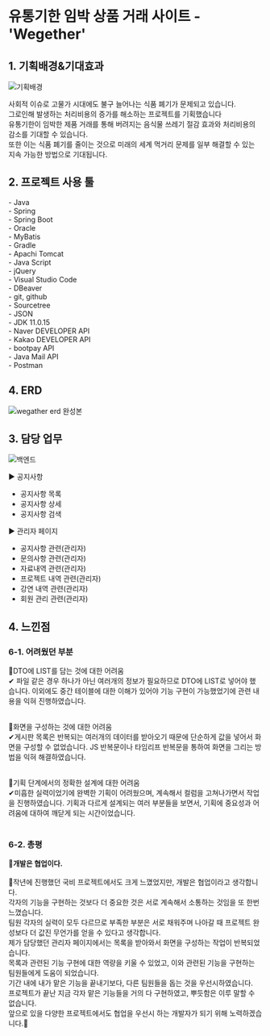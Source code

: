 <h1>유통기한 임박 상품 거래 사이트 - 'Wegether'</h1>


<h2>1. 기획배경&기대효과</h2>

![기획배경](https://github.com/web-its-time/eats-time/assets/120389213/d5d53909-174a-485c-bd18-8b383b63a154)

사회적 이슈로 고물가 시대에도 불구 늘어나는 식품 폐기가 문제되고 있습니다.<br>
그로인해 발생하는 처리비용의 증가를 해소하는 프로젝트를 기획했습니다<br>
유통기한이 임박한 제품 거래를 통해 버려지는 음식물 쓰레기 절감 효과와 처리비용의 감소를 기대할 수 있습니다.<br>
또한 이는 식품 폐기를 줄이는 것으로 미래의 세계 먹거리 문제를 일부 해결할 수 있는 지속 가능한 방법으로 기대됩니다.<br>
</div>


<h2>2. 프로젝트 사용 툴</h2>
- Java<br>
- Spring<br>
- Spring Boot<br>
- Oracle<br>
- MyBatis<br>
- Gradle<br>
- Apachi Tomcat<br>
- Java Script<br>
- jQuery<br>
- Visual Studio Code<br>
- DBeaver<br>
- git, github<br>
- Sourcetree<br>
- JSON<br>
- JDK 11.0.15<br>
- Naver DEVELOPER API<br>
- Kakao DEVELOPER API<br>
- bootpay API<br>
- Java Mail API<br>
- Postman<br>
<h2>4. ERD</h2>

![wegather erd 완성본](https://github.com/we-gether/wegether/assets/120389213/b7bb414b-14f9-4d79-90a3-b5cfede8198c)

  
<h2>3. 담당 업무</h2>


![백엔드](https://github.com/we-gether/wegether/assets/120389213/67570a08-264a-4c48-8a26-7fb83c404728)

▶ 공지사항
- 공지사항 목록
- 공지사항 상세
- 공지사항 검색

▶ 관리자 페이지
- 공지사항 관련(관리자)
- 문의사항 관련(관리자)
- 자료내역 관련(관리자)
- 프로젝트 내역 관련(관리자)
- 강연 내역 관련(관리자)
- 회원 관리 관련(관리자)

<h2>4. 느낀점</h2>
<h3>6-1. 어려웠던 부분</h3>
📌DTO에 LIST를 담는 것에 대한 어려움<br>
✔ 파일 같은 경우 하나가 아닌 여러개의 정보가 필요하므로 DTO에 LIST로 넣어야 했습니다. 이외에도 중간 테이블에 대한 이해가 있어야 기능 구현이 가능했었기에 관련 내용을 익혀 진행하였습니다.
<br><br>

📌화면을 구성하는 것에 대한 어려움<br>
✔게시판 목록은 반복되는 여러개의 데이터를 받아오기 때문에 단순하게 값을 넣어서 화면을 구성할 수 없었습니다. JS 반복문이나 타임리프 반복문을 통하여 화면을 그리는 방법을 익혀 해결하였습니다.
<br><br>

📌기획 단계에서의 정확한 설계에 대한 어려움<br>
✔미흡한 실력이었기에 완벽한 기획이 어려웠으며, 계속해서 컬럼을 고쳐나가면서 작업을 진행하였습니다. 기획과 다르게 설계되는 여러 부분들을 보면서, 기획에 중요성과 어려움에 대하여 깨닫게 되는 시간이었습니다.
<br><br>

<h3>6-2. 총평</h3>
<strong>🙌개발은 협업이다.</strong><br><br>
🌟작년에 진행했던 국비 프로젝트에서도 크게 느꼈었지만, 개발은 협업이라고 생각합니다.<br>각자의 기능을 구현하는 것보다 더 중요한 것은 서로 계속해서 소통하는 것임을 또 한번 느꼈습니다.
<br>팀원 각자의 실력이 모두 다르므로 부족한 부분은 서로 채워주며 나아갈 때 프로젝트 완성보다 더 값진 무언가를 얻을 수 있다고 생각합니다.
<br>제가 담당했던 관리자 페이지에서는 목록을 받아와서 화면을 구성하는 작업이 반복되었습니다.
<br>목록과 관련된 기능 구현에 대한 역량을 키울 수 있었고, 이와 관련된 기능을 구현하는 팀원들에게 도움이 되었습니다.
<br>기간 내에 내가 맡은 기능을 끝내기보다, 다른 팀원들을 돕는 것을 우선시하였습니다.
<br>프로젝트가 끝난 지금 각자 맡은 기능들을 거의 다 구현하였고, 뿌듯함은 이루 말할 수 없습니다.
<br>앞으로 있을 다양한 프로젝트에서도 협업을 우선시 하는 개발자가 되기 위해 노력하겠습니다.🚀
